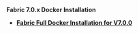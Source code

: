 <strong>Fabric 7.0.x Docker Installation<strong>

<ul>
<li><a href="/articles/98_maintenance_and_operational/Installations/Docker/Fabric/Fabric_Full_Docker_Install_V7.0.0.md">Fabric Full Docker Installation for V7.0.0</a></li>
</ul>
